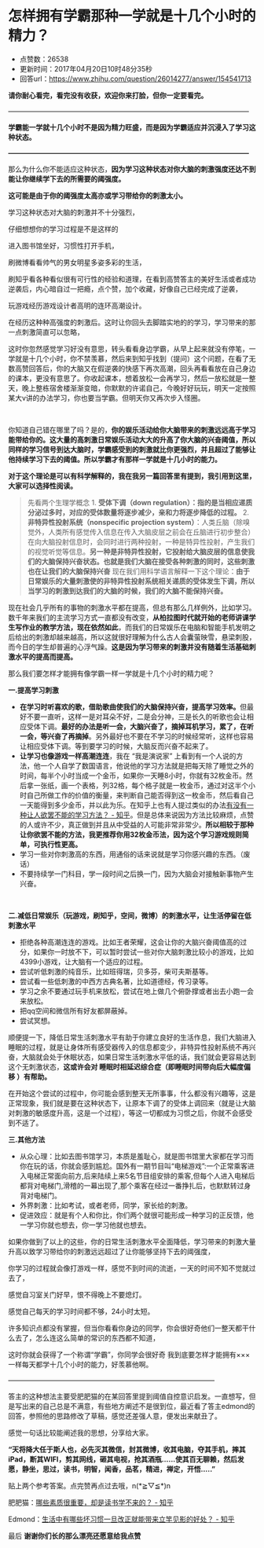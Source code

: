 # 怎样拥有学霸那种一学就是十几个小时的精力？
- 点赞数：26538
- 更新时间：2017年04月20日10时48分35秒
- 回答url：https://www.zhihu.com/question/26014277/answer/154541713
<body>
 <p data-pid="wa8y7jDY"><b>请你耐心看完，看完没有收获，欢迎你来打脸，但你一定要看完。</b></p>
 <p data-pid="8dmBSomx">———————————————————————————————————</p>
 <p data-pid="L28ARSDY"><b>学霸能一学就十几个小时不是因为精力旺盛，而是因为学霸适应并沉浸入了学习这种状态。</b></p>
 <p data-pid="Gyi5H-ls"><b>———————————————————————————————————</b></p>
 <p data-pid="hrtpWjYQ">那么为什么你不能适应这种状态，<b>因为学习这种状态对你大脑的刺激强度还达不到能让你继续学下去的所需要的阈强度。</b></p>
 <p data-pid="03id942y"><b>这可能是由于你的阈强度太高亦或学习带给你的刺激太小。</b></p>
 <p data-pid="PcYolScP">学习这种状态对大脑的刺激并不十分强烈，</p>
 <p data-pid="cZYZbRge">仔细想想你的学习过程是不是这样的</p>
 <p data-pid="AT69K751">进入图书馆坐好，习惯性打开手机，</p>
 <p data-pid="9-fn5O1n">刷微博看看帅气的男女明星多姿多彩的生活，</p>
 <p data-pid="E9q0FRyo">刷知乎看各种看似很有可行性的经验和道理，在看到高赞答主的美好生活或者成功逆袭后，内心暗自过一把瘾，点个赞，加个收藏，好像自己已经完成了逆袭，</p>
 <p data-pid="sLjbsZiq">玩游戏经历游戏设计者高明的连环高潮设计。</p>
 <p data-pid="mtpoQkSl">在经历这种种高强度的刺激后。这时让你回头去脚踏实地的的学习，学习带来的那一点刺激简直可以忽略，</p>
 <p data-pid="iftEWQ6F">这时你忽然感觉学习好没有意思，转头看看身边学霸，从早上起来就没有停笔，一学就是十几个小时，你不禁羡慕，然后来到知乎找到（提问）这个问题，在看了无数高赞回答后，你的大脑又在假逆袭的快感下再次高潮，回头再看看放在自己身边的课本，更没有意思了。你收起课本，想着放松一会再学习，然后一放松就是一整天，晚上整栋宿舍楼渐渐变暗，你默默的许诺自己，今晚好好玩玩，明天一定按照某大v讲的办法学习，你也要当学霸。但明天你又再次步入怪圈。</p>
 <br>
 <p data-pid="46TohnWx">你知道自己错在哪里了吗？是的，<b>你的娱乐活动给你大脑带来的刺激远远高于学习能带给你的。这大量的高刺激日常娱乐活动大大的升高了你大脑的兴奋阈值，所以同样的学习信号到达大脑时，学霸感受到的刺激就比你更强烈，并且超过了能够让他持续学习下去的阈值。所以学霸才有那样一学就是十几小时的能力。</b></p>
 <p data-pid="rpBw8H4y"><b>对于这个理论是可以有科学解释的，我在我另一篇回答里有提到，我引用到这里，大家可以选择性阅读。 </b></p>
 <blockquote data-pid="5G-vExVZ">
  先看两个生理学概念 1. <b>受体下调（down regulation）：指的是当相应递质分泌过多时，对应的受体数量将逐步减少，亲和力将逐步降低的过程。</b> 2. <b>非特异性投射系统（nonspecific projection system）</b>：人类丘脑（除嗅觉外，人类所有感觉传入信息在传入大脑皮层之前会在丘脑进行初步整合）在向大脑投射信息时，会同时进行两种投射，一种是特异性投射，产生我们的视觉听觉等信息。<b>另一种是非特异性投射，它投射给大脑皮层的信息使我们的大脑保持兴奋状态。也就是我们大脑在接受各种刺激的同时，这些刺激也在让我们的大脑保持兴奋</b> 现在我们用科学语言解释一下这个理论：<b>由于日常娱乐的大量刺激使的非特异性投射系统相关递质的受体发生下调，所以当学习的刺激到达我们的大脑的时候，我们的大脑不能保持兴奋。</b>
 </blockquote>
 <p data-pid="Tnx-p4GI">现在社会几乎所有的事物的刺激水平都在提高，但总有那么几样例外，比如学习。数千年来我们的主流学习方式一直都没有改变，<b>从柏拉图时代就开始的老师讲课学生写作业的教学方法，现在依然如此</b>，而我们的日常娱乐在电脑和智能手机发明之后给出的刺激却越来越高，所以这就很好理解为什么古人会囊萤映雪，悬梁刺股，而今日的学生却普遍的心浮气躁。<b>这是因为学习带来的刺激并没有随着生活基础刺激水平的提高而提高。</b></p>
 <p data-pid="yybRX5sy">那么我们要怎样才能拥有像学霸一样一学就是十几个小时的精力呢？</p>
 <p data-pid="dt-BYZYE"><b>一.提高学习刺激</b></p>
 <ul>
  <li data-pid="uVTCRvDs"><b>在学习时听喜欢的歌，借助歌曲使我们的大脑保持兴奋，提高学习效率。</b>但最好不要一直听，这样一是对耳朵不好，二是会分神，三是长久的听歌也会让相应受体下调。<b>最好的办法是听一会，大脑兴奋了，摘掉耳机学习，累了，在听一会，等兴奋了再摘掉</b>。另外最好也不要在不学习的时候经常听，这样也容易让相应受体下调。等到要学习的时候，大脑反而兴奋不起来了。</li>
  <li data-pid="2B91_CNg"><b>让学习也像游戏一样高潮连连</b>，我在 “我是演说家” 上看到有一个人说的方法，他一个人自学了数国语言，他说他的学习方法就是把每天除了睡觉之外的时间，每半个小时当成一个金币，如果你一天睡8小时，你就有32枚金币。然后拿一张纸，画一个表格，列32格，每个格子就是一枚金币，通过对这半个小时自己所做工作的价值的衡量，来判断自己能否得到这一枚金币，然后看自己一天能得到多少金币，并以此为乐。在知乎上也有人提过类似的办法<a href="https://www.zhihu.com/question/30178891" class="internal">有没有一种让人欲罢不能的学习方法？ - 知乎</a>。但是总体来说因为方法比较麻烦，点赞的人或许不少，真正做到并且从中受益的人可能非常非常少。<b>所以相较于那种让你欲罢不能的方法，我更推荐你用32枚金币法，因为这个学习游戏规则简单，可执行性更高。</b></li>
  <li data-pid="TatQKYJD">学习一些对你刺激高的东西，用通俗的话来说就是学习你感兴趣的东西。（废话）</li>
  <li data-pid="_X1_bhvg">不要持续学一门科目，学一段时间之后换一门，因为大脑会对接触新事物产生兴奋。</li>
 </ul>
 <br>
 <p data-pid="ZLDVru2M"><b>二.减低日常娱乐（玩游戏，刷知乎，空间，微博）的刺激水平，让生活停留在低刺激水平</b></p>
 <ul>
  <li data-pid="Ckp_pePD">拒绝各种高潮连连的游戏。比如王者荣耀，这会让你的大脑兴奋阈值高的过分，如果你一时放不下，可以暂时尝试一些对你大脑刺激比较小的游戏，比如4399小游戏，让大脑有一个适应的过程。</li>
  <li data-pid="UzDewJmD">尝试听低刺激的纯音乐，比如班得瑞，贝多芬，柴可夫斯基等。</li>
  <li data-pid="XRk0hjjK">尝试看一些低刺激的中西方古典名著，比如道德经，传习录等。</li>
  <li data-pid="lHTTcp5r">学习之余不要通过玩手机来放松，尝试在地上做几个俯卧撑或者出去小跑一会来放松。</li>
  <li data-pid="ZreUfEiE">把qq空间和微信所有好友都屏蔽掉。</li>
  <li data-pid="LL-KCtjF">尝试冥想。</li>
 </ul>
 <p data-pid="aq5ymwje">顺便提一下，降低日常生活刺激水平有助于你建立良好的生活作息，我们大脑进入睡眠的过程，就是让身体所有感受器传入的信息都变少，非特异性投射系统不再兴奋，大脑就会处于休眠状态，如果日常生活刺激水平低的话，我们就会更容易达到这个无刺激状态，<b>这或许会对 睡眠时相延迟综合症（即睡眠时间带向后大幅度偏移 ）有帮助。</b></p>
 <p data-pid="sVbd718x">在开始这个尝试的过程中，你可能会感到整天无所事事，什么都没有兴趣等，这是正常现象，我们就是要在这种状态下，让原本下调了的受体上调回来（就是让大脑对刺激的敏感度升高，这是一个过程），等这一切都成为习惯之后，你就不会感受到不适了。</p>
 <p data-pid="ir0ZNav0"><b>三.其他方法</b></p>
 <ul>
  <li data-pid="Gja4Qjb0">从众心理：比如去图书馆学习，本质是羞耻心，就是图书馆里大家都在学习而你在玩的话，你就会感到尴尬。国外有一期节目叫“电梯游戏”:一个正常乘客进入电梯正常面向前方,后来陆续上来5名节目组安排的乘客,但每个人进入电梯后都背对电梯门,滑稽的一幕出现了,那个乘客在经过一番挣扎后，也默默转过身背对电梯门。</li>
  <li data-pid="Con-oTv1">外界刺激：比如考试，或者老师，同学，家长给的刺激。</li>
  <li data-pid="zamm6kn0">促进效应：就是有个人和你比，你们两个就很可能形成一种学习的正反馈，他一学习你就也想去，你一学习他就也想去。</li>
 </ul>
 <p data-pid="FrbzP2cw">如果你做到了以上的这些，你的日常生活刺激水平全面降低，学习带来的刺激大量升高以致学习带给你的刺激远远超过了让你能够坚持下去的阈强度，</p>
 <p data-pid="laa0jnls">你学习的过程就会像打游戏一样，感觉不到时间的流逝，一天的时间不知不觉就过去了，</p>
 <p data-pid="ING1H6Re">感觉自习室关门好早，恨不得晚上不要熄灯。</p>
 <p data-pid="9xwJZRQd">感觉自己每天的学习时间都不够，24小时太短。</p>
 <p data-pid="ZQCSCGmf">许多知识点都没有掌握，但当你看看你身边的同学，你会很好奇他们一整天都干什么去了，怎么连这么简单的常识的东西都不知道，</p>
 <p data-pid="tLc1ciio">这时你就会获得了一个称谓“学霸”，你同学会很好奇 我到底要怎样才能拥有×××一样每天都学十几个小时的能力，好羡慕他啊。</p>
 <p data-pid="UrBzW_bi">——————————————————————————————</p>
 <p data-pid="lFnkdZ72">答主的这种想法主要受肥肥猫的在某回答里提到阈值自控意识启发。一直想写，但是写出来的自己总是不满意，有些地方阐述不是很到位，最近看了答主edmond的回答，参照他的思路修改了草稿，感觉还差强人意，便发出来献丑了。</p>
 <p data-pid="AuWxsaPB">感觉一句话比较能阐述我的思想，分享给大家。</p>
 <p data-pid="giOYAwG6"><b>“天将降大任于斯人也，必先灭其微信，封其微博，收其电脑，夺其手机，摔其iPad，断其WIFI，剪其网线，砸其电视，抢其酒瓶......使其百无聊赖，然后发愿，静坐，思过，读书，明智，闻香，品茗，精进，禅定，开悟.....” </b></p>
 <p data-pid="QW2A6haU">贴上两个参考答案。点完赞再点过去哦，n(*≧▽≦*)n</p>
 <p data-pid="lgnb1oyg">肥肥猫：<a href="https://www.zhihu.com/question/28626263/answer/41992632" class="internal">哪些素质很重要，却是读书学不来的？ - 知乎</a></p>
 <p data-pid="5DoYnYrd">Edmond：<a href="https://www.zhihu.com/question/56000916/answer/150034675" class="internal">生活中有哪些坏习惯一旦改正就能带来立竿见影的好处？ - 知乎</a></p>
 <p data-pid="oVWb4n63">最后 <b>谢谢你们长的那么漂亮还愿意给我点赞 </b></p>
</body>